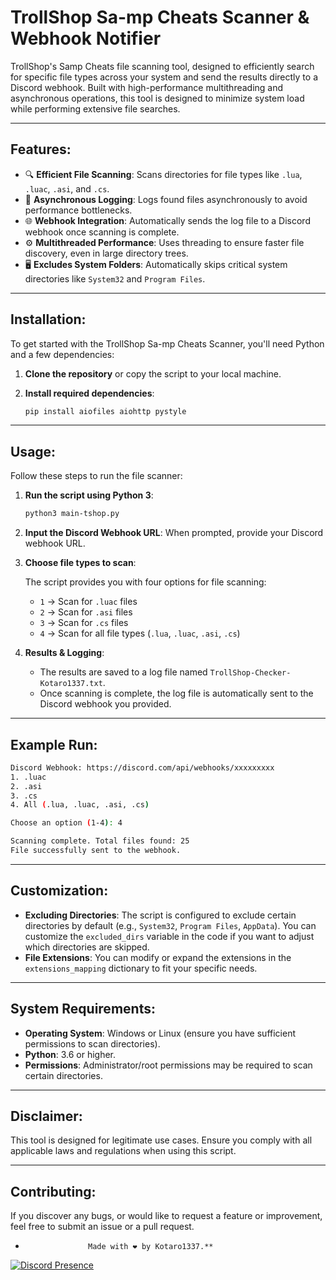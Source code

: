 # **TrollShop Sa-mp Cheats Scanner & Webhook Notifier**

TrollShop's Samp Cheats file scanning tool, designed to efficiently search for specific file types across your system and send the results directly to a Discord webhook. Built with high-performance multithreading and asynchronous operations, this tool is designed to minimize system load while performing extensive file searches.

---

## **Features:**
- 🔍 **Efficient File Scanning**: Scans directories for file types like `.lua`, `.luac`, `.asi`, and `.cs`.
- 📂 **Asynchronous Logging**: Logs found files asynchronously to avoid performance bottlenecks.
- 🌐 **Webhook Integration**: Automatically sends the log file to a Discord webhook once scanning is complete.
- ⚙️ **Multithreaded Performance**: Uses threading to ensure faster file discovery, even in large directory trees.
- 🖥️ **Excludes System Folders**: Automatically skips critical system directories like `System32` and `Program Files`.

---

## **Installation:**

To get started with the TrollShop Sa-mp Cheats Scanner, you'll need Python and a few dependencies:

1. **Clone the repository** or copy the script to your local machine.

2. **Install required dependencies**:

   ```bash
   pip install aiofiles aiohttp pystyle
   ```

---

## **Usage:**

Follow these steps to run the file scanner:

1. **Run the script using Python 3**:

   ```bash
   python3 main-tshop.py
   ```

2. **Input the Discord Webhook URL**: When prompted, provide your Discord webhook URL.

3. **Choose file types to scan**:

   The script provides you with four options for file scanning:
   - `1` → Scan for `.luac` files
   - `2` → Scan for `.asi` files
   - `3` → Scan for `.cs` files
   - `4` → Scan for all file types (`.lua`, `.luac`, `.asi`, `.cs`)

4. **Results & Logging**:
   - The results are saved to a log file named `TrollShop-Checker-Kotaro1337.txt`.
   - Once scanning is complete, the log file is automatically sent to the Discord webhook you provided.

---

## **Example Run:**
```bash
Discord Webhook: https://discord.com/api/webhooks/xxxxxxxxx
1. .luac
2. .asi
3. .cs
4. All (.lua, .luac, .asi, .cs)

Choose an option (1-4): 4

Scanning complete. Total files found: 25
File successfully sent to the webhook.
```

---

## **Customization:**

- **Excluding Directories**: The script is configured to exclude certain directories by default (e.g., `System32`, `Program Files`, `AppData`). You can customize the `excluded_dirs` variable in the code if you want to adjust which directories are skipped.
- **File Extensions**: You can modify or expand the extensions in the `extensions_mapping` dictionary to fit your specific needs.

---

## **System Requirements:**

- **Operating System**: Windows or Linux (ensure you have sufficient permissions to scan directories).
- **Python**: 3.6 or higher.
- **Permissions**: Administrator/root permissions may be required to scan certain directories.

---

## **Disclaimer:**

This tool is designed for legitimate use cases. Ensure you comply with all applicable laws and regulations when using this script.

---

## **Contributing:**

If you discover any bugs, or would like to request a feature or improvement, feel free to submit an issue or a pull request.

-                   Made with ❤️ by Kotaro1337.**
[![Discord Presence](https://lanyard.cnrad.dev/api/871257848804442202)](https://discord.com/users/871257848804442202)
